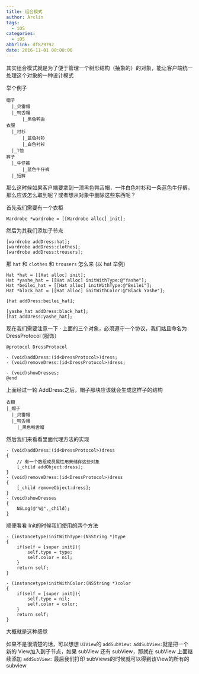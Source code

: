 ```yaml
---
title: 组合模式
author: Arclin
tags:
  - iOS
categories:
  - iOS
abbrlink: df879792
date: 2016-11-01 00:00:00
---
```

其实组合模式就是为了便于管理一个树形结构（抽象的）的对象，能让客户端统一处理这个对象的一种设计模式

<!-- more -->

举个例子

```
帽子
  |_贝雷帽
  |_鸭舌帽
      |_黑色鸭舌
衣服
  |_衬衫
      |_蓝色衬衫
      |_白色衬衫
  |_T恤
裤子
  |_牛仔裤
      |_蓝色牛仔裤
  |_短裤

```

那么这时候如果客户端要拿到一顶黑色鸭舌帽，一件白色衬衫和一条蓝色牛仔裤，那么应该怎么取到呢？或者想从对象中删除这些东西呢？

首先我们需要有一个衣柜

```
Wardrobe *wardrobe = [[Wardrobe alloc] init];
```

然后为其我们添加子节点

```
[wardrobe addDress:hat];
[wardrobe addDress:clothes];
[wardrobe addDress:trousers];
```

那 `hat` 和 `clothes` 和 `trousers` 怎么来 (以 hat 举例)

```
Hat *hat = [[Hat alloc] init];
Hat *yashe_hat = [[Hat alloc] initWithType:@"Yashe"];
Hat *beilei_hat = [[Hat alloc] initWithType:@"Beilei"];
Hat *black_hat = [[Hat alloc] initWithColor:@"Black Yashe"];

[hat addDress:beilei_hat];

[yashe_hat addDress:black_hat];
[hat addDress:yashe_hat];
```

现在我们需要注意一下
· 上面的三个对象，必须遵守一个协议，我们姑且命名为 DressProtocol (服饰）

```
@protocol DressProtocol

- (void)addDress:(id<DressProtocol>)dress;
- (void)removeDress:(id<DressProtocol>)dress;

- (void)showDresses;
@end

```

上面经过一轮 AddDress:之后，帽子那块应该就会生成这样子的结构

```
衣橱
|_帽子
  |_贝雷帽
  |_鸭舌帽
    |_黑色鸭舌帽
```
然后我们来看看里面代理方法的实现

```
- (void)addDress:(id<DressProtocol>)dress
{
	// 有一个数组成员属性用来储存这些对象
	[_child addObject:dress];
}
- (void)removeDress:(id<DressProtocol>)dress
{
	[_child removeObject:dress];
}
- (void)showDresses
{
	NSLog(@"%@",_child);
}
```

顺便看看 Init的时候我们使用的两个方法

```
- (instancetype)initWithType:(NSString *)type
{
	if(self = [super init]){
		self.type = type;
		self.color = nil;
	}
	return self;
}

- (instancetype)initWithColor:(NSString *)color
{
	if(self = [super init]){
		self.type = nil;
		self.color = color;
	}
	return self;
}

```

大概就是这种感觉

如果不是很清楚的话，可以想想 `UIView`的 `addSubView:`
`addSubView:`就是把一个新的 View加入到子节点，如果 subView 还有 subView，那就在 subView 上面继续添加 `addSubView:` 最后我们打印 subViews的时候就可以得到该View的所有的subview

